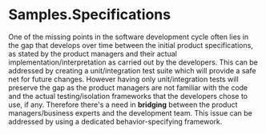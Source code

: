 # Samples.Specifications

One of the missing points in the software development cycle often lies in the gap that develops over time between the initial product specifications, as stated by the product managers and their actual implementation/interpretation as carried out by the developers. 
This can be addressed by creating a unit/integration test suite which will provide a safe net for future changes. However having only unit/integration tests will preserve the gap as the product managers are not familiar with the code and the actual testing/isolation frameworks that the developers chose to use, if any. 
Therefore there's a need in **bridging** between the product managers/business experts and the development team. 
This issue can be addressed by using a dedicated behavior-specifying framework.
